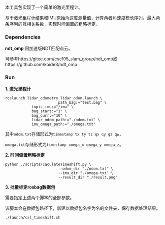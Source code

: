 本工具包实现了一个简单的激光里程计。

基于激光里程计结果和IMU原始角速度测量值，计算两者角速度模长序列，最大两条序列的互相关系数，实现时间偏置的粗略标定。

### Dependencies

**ndt_omp**  用加速版NDT匹配点云。

可参考https://gitee.com/csc105_slam_group/ndt_omp或https://github.com/koide3/ndt_omp

### Run

**1. 激光里程计**

```shell
roslaunch lidar_odometry lidar_odom.launch \
						path_bag:="test.bag" \
            topic_imu:="/imu" \
            bag_start:="1" \
            bag_durr:="10" \
            lidar_odom_path:="./odom.txt" \
            imu_omega_path:="./omega.txt" 
```

其中`odom.txt`存储形式为`timestamp tx ty tz qx qy qz qw`，

`omega.txt`存储形式为`timestamp omega_x omega_y omega_z`。

**2. 时间偏置粗略标定**

```shell
python ./scripts/CaculateTimeshift.py \
						--odom_dir "./odom.txt" \
						--imu_dir "./omega.txt" \
						--result_dir "./result.png"
```

**3. 批量标定rosbag数据包**

需要指定上述两个脚本的全部参数。

该脚本会在数据包路径下，新建以数据包名字为名的文件夹，保存数据处理结果。

```shell
./launch/cal_timeshift.sh
```

